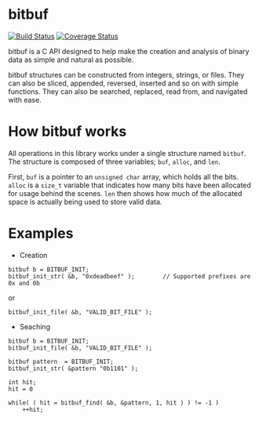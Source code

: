 # bitbuf
[![Build Status](https://travis-ci.org/mkchoi212/bitbuf.svg?branch=master)](https://travis-ci.org/mkchoi212/bitbuf)
[![Coverage Status](https://coveralls.io/repos/github/mkchoi212/bitbuf/badge.svg?branch=master)](https://coveralls.io/github/mkchoi212/bitbuf?branch=master)

bitbuf is a C API designed to help make the creation and analysis of binary data as simple and natural as possible.

bitbuf structures can be constructed from integers, strings, or files.
They can also be sliced, appended, reversed, inserted and so on with simple functions.
They can also be searched, replaced, read from, and navigated with ease.

# How bitbuf works
All operations in this library works under a single structure named `bitbuf`. The structure is composed of three variables; `buf`, `alloc`, and `len`.

First, `buf` is a pointer to an `unsigned char` array, which holds all the bits. 
`alloc` is a `size_t` variable that indicates how many bits have been allocated for usage behind the scenes.
`len` then shows how much of the allocated space is actually being used to store valid data.

# Examples
- Creation
```
bitbuf b = BITBUF_INIT;
bitbuf_init_str( &b, "0xdeadbeef" );        // Supported prefixes are 0x and 0b
```
or

```
bitbuf_init_file( &b, "VALID_BIT_FILE" );
```

- Seaching
```
bitbuf b = BITBUF_INIT;
bitbuf_init_file( &b, "VALID_BIT_FILE" );

bitbuf pattern  = BITBUF_INIT;
bitbuf_init_str( &pattern "0b1101" );

int hit;
hit = 0

while( ( hit = bitbuf_find( &b, &pattern, 1, hit ) ) != -1 ) 
    ++hit;
```
